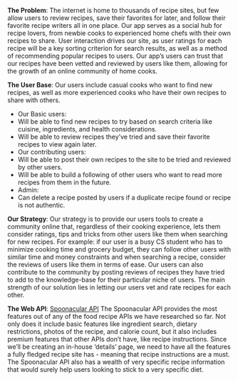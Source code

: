 **The Problem**:
The internet is home to thousands of recipe sites, but few allow users to review recipes, save their favorites for later, and follow their favorite recipe writers all in one place. Our app serves as a social hub for recipe lovers, from newbie cooks to experienced home chefs with their own recipes to share. User interaction drives our site, as user ratings for each recipe will be a key sorting criterion for search results, as well as a method of recommending popular recipes to users. Our app’s users can trust that our recipes have been vetted and reviewed by users like them, allowing for the growth of an online community of home cooks.

**The User Base**:
Our users include casual cooks who want to find new recipes, as well as more experienced cooks who have their own recipes to share with others.
- Our Basic users:
 - Will be able to find new recipes to try based on search criteria like cuisine, ingredients, and health considerations.
 - Will be able to review recipes they’ve tried and save their favorite recipes to view again later.
- Our contributing users:
 - Will be able to post their own recipes to the site to be tried and reviewed by other users.
 - Will be able to build a following of other users who want to read more recipes from them in the future.
- Admin:
 - Can delete a recipe posted by users if a duplicate recipe found or recipe is not authentic.

**Our Strategy**:
Our strategy is to provide our users tools to create a community online that, regardless of their cooking experience, lets them consider ratings, tips and tricks from other users like them when searching for new recipes. For example: if our user is a busy CS student who has to minimize cooking time and grocery budget, they can follow other users with similar time and money constraints and when searching a recipe, consider the reviews of users like them in terms of ease. Our users can also contribute to the community by posting reviews of recipes they have tried to add to the knowledge-base for their particular niche of users. The main strength of our solution lies in letting our users vet and rate recipes for each other.

**The Web API**: [Spoonacular API](https://spoonacular.com/food-api)
The Spoonacular API provides the most features out of any of the food recipe APIs we have researched so far. Not only does it include basic features like ingredient search, dietary restrictions, photos of the recipe, and calorie count, but it also includes premium features that other APIs don’t have, like recipe instructions. Since we’ll be creating an in-house ‘details’ page, we need to have all the features a fully fledged recipe site has - meaning that recipe instructions are a must. The Spoonacular API also has a wealth of very specific recipe information that would surely help users looking to stick to a very specific diet.
